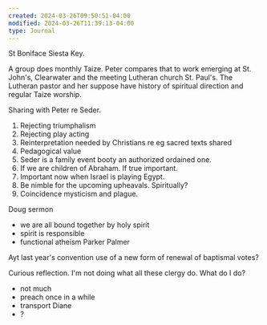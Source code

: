 ```yaml
---
created: 2024-03-26T09:50:51-04:00
modified: 2024-03-26T11:39:13-04:00
type: Journal
---
```


St Boniface Siesta Key. 

A group does monthly Taize. Peter compares that to work emerging at St. John's, Clearwater and the meeting Lutheran church St. Paul's. The Lutheran pastor and her suppose have history of spiritual direction and regular Taize worship.

Sharing with Peter re Seder. 

1. Rejecting triumphalism
2. Rejecting play acting
2. Reinterpretation needed by Christians re eg sacred texts shared
3. Pedagogical value
4. Seder is a family event booty an authorized ordained one. 
5. If we are children of Abraham. If true important. 
6. Important now when Israel is playing Egypt. 
7. Be nimble for the upcoming upheavals. Spiritually?
8. Coincidence mysticism and plague.

Doug sermon

- we are all bound together by holy spirit
- spirit is responsible
- functional atheism Parker Palmer

Ayt last year's convention use of a new form of renewal of baptismal votes?

Curious reflection. I'm not doing what all these clergy do. What do I do?

- not much
- preach once in a while
- transport Diane
- ?
